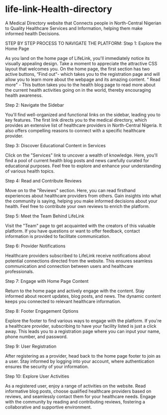 # life-link-Health-directory
A Medical Directory website that Connects people in North-Central Nigerian to Quality Healthcare Services and Information, helping them make informed health Decisions.

STEP BY STEP PROCESS TO NAVIGATE THE PLATFORM:
Step 1: Explore the Home Page

As you land on the home page of LifeLink, you'll immediately notice its visually appealing design. Take a moment to appreciate the attractive CSS layout that welcomes you. On the home page, the first section has two active buttons,
“Find out"- which takes you to the registration page and will allow you to learn more about the webpage and its amazing content.
“ Read more" - This button takes you to the health blog page to read more about the current health activities going on in the world, thereby encouraging health awareness.

Step 2: Navigate the Sidebar

You'll find well-organized and functional links on the sidebar, leading you to key features. The first link directs you to the medical directory, which provides an extensive list of healthcare providers in North-Central Nigeria. It also offers compelling reasons to connect with a specific healthcare provider.

Step 3: Discover Educational Content in Services

Click on the "Services" link to uncover a wealth of knowledge. Here, you'll find a pool of current health blog posts and news carefully curated for educational purposes. Feel free to explore and enhance your understanding of various health topics.

Step 4: Read and Contribute Reviews

Move on to the "Reviews" section. Here, you can read firsthand experiences about healthcare providers from others. Gain insights into what the community is saying, helping you make informed decisions about your health. Feel free to contribute your own reviews to enrich the platform.

Step 5: Meet the Team Behind LifeLink

Visit the "Team" page to get acquainted with the creators of this valuable platform. If you have questions or want to offer feedback, contact information is provided to facilitate communication.

Step 6: Provider Notifications

Healthcare providers subscribed to LifeLink receive notifications about potential connections directed from the website. This ensures seamless communication and connection between users and healthcare professionals.

Step 7: Engage with Home Page Content

Return to the home page and actively engage with the content. Stay informed about recent updates, blog posts, and news. The dynamic content keeps you connected to relevant healthcare information.

Step 8: Footer Engagement Options

Explore the footer to find various ways to engage with the platform. If you're a healthcare provider, subscribing to have your facility listed is just a click away. This leads you to a registration page where you can input your name, phone number, and password.

Step 9: User Registration

After registering as a provider, head back to the home page footer to join as a user. Stay informed by logging into your account, where authentication ensures the security of your information.

Step 10: Explore User Activities

As a registered user, enjoy a range of activities on the website. Read informative blog posts, choose qualified healthcare providers based on reviews, and seamlessly contact them for your healthcare needs. Engage with the community by reading and contributing reviews, fostering a collaborative and supportive environment.
